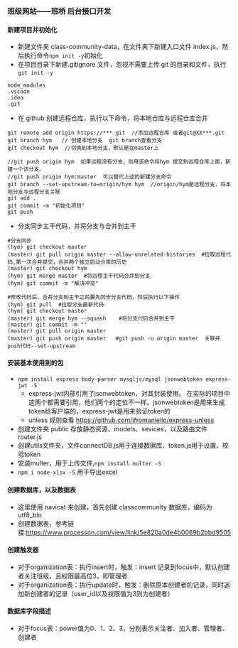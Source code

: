 ### 班级网站——班桥 后台接口开发

#### 新建项目并初始化

- 新建文件夹 class-community-data，在文件夹下新建入口文件 index.js，然后执行命令`npm init -y`初始化
- 在项目目录下新建.gitignore 文件，忽视不需要上传 git 的目录和文件，执行`git init -y`

```
node_modules
.vscode
.idea
.git
```

- 在 github 创建远程仓库，执行以下命令，将本地仓库与远程仓库合并

```
git remote add origin https://***.git  //添加远程仓库 或者git@XX***.git
git branch hym   // 创建本地分支  git branch查看分支
git checkout hym  //切换到本地分支，默认是在master上

//git push origin hym  如果远程没有分支，则用该命令将hym 提交到远程仓库上面，新建一个该分支。
//git push origin hym:master  可以替代上述的新建分支命令
git branch --set-upstream-to=origin/hym hym  //origin/hym是远程分支，将本地分支与远程分支关联
git add .
git commit -m "初始化项目"
git push
```

- 分支同步主干代码，并将分支与合并到主干

```
#分支同步
(hym) git checkout master
(master) git pull origin master --allow-unrelated-histories  #拉取远程代码,第一次合并提交，合并两个独立启动仓库的历史
(master) git checkout hym
(hym) git merge master  #将远程主干代码合并到分支
(hym) git commit -m "解决冲突"

#修改代码后，合并分支到主干之前要先同步分支代码，然后执行以下操作
(hym) git pull  #拉取分支最新代码
(hym) git checkout master
(master) git merge hym --squash    #将分支代码合并到主干
(master) git commit -m ""
(master) git pull origin master
(master) git push origin master   #git push -u origin master  关联并push代码--set-upstream
```

#### 安装基本使用到的包

- `npm install express body-parser mysqljs/mysql jsonwebtoken express-jwt -S`
  + express-jwt内部引用了jsonwebtoken，对其封装使用。 在实际的项目中这两个都需要引用，他们两个的定位不一样。jsonwebtoken是用来生成token给客户端的，express-jwt是用来验证token的
  + unless 规则查看 https://github.com/jfromaniello/express-unless
- 创建文件夹 public 存放静态资源、models、sevices，以及路由文件 router.js
- 创建utils文件夹，文件connectDB.js用于连接数据库、token.js用于设置、校验token
- 安装multer，用于上传文件,`npm install multer -S`
- `npm i node-xlsx -S` 用于导出excel

#### 创建数据库，以及数据表

- 这里使用 navicat 来创建，首先创建 classcommunity 数据库，编码为 utf8_bin
- 创建数据表，参考链接:https://www.processon.com/view/link/5e820a0de4b0069b2bbd9505

#### 创建触发器
- 对于organization表：执行insert时，触发：insert 记录到focus中，默认创建者关注班级，且权限最高位3，即管理者
- 对于organization表：执行update时，触发：删除原本创建者的记录，同时追加新创建者的记录（user_id以及权限值为3则为创建者）

#### 数据库字段描述
- 对于focus表：power值为0、1、2、3，分别表示关注者、加入者、管理者、创建者